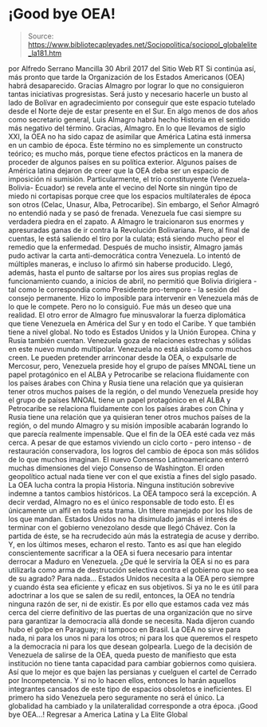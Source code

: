 # ¡Good bye OEA!

> Source: https://www.bibliotecapleyades.net/Sociopolitica/sociopol_globalelite_la181.htm

por Alfredo Serrano Mancilla 30 Abril 2017 del Sitio Web RT
Si continúa así, más pronto que tarde la Organización de los Estados Americanos (OEA) habrá desaparecido.
Gracias Almagro por lograr lo que no consiguieron tantas iniciativas progresistas. Será justo y necesario hacerle un busto al lado de Bolívar en agradecimiento por conseguir que este espacio tutelado desde el Norte deje de estar presente en el Sur.
En algo menos de dos años como secretario general, Luis Almagro habrá hecho Historia en el sentido más negativo del término. Gracias, Almagro. En lo que llevamos de siglo XXI, la OEA no ha sido capaz de asimilar que América Latina está inmersa en un cambio de época.
Este término no es simplemente un constructo teórico; es mucho más, porque tiene efectos prácticos en la manera de proceder de algunos países en su política exterior.
Algunos países de América latina dejaron de creer que la OEA deba ser un espacio de imposición ni sumisión.
Particularmente, el trío constituyente (Venezuela-Bolivia- Ecuador) se revela ante el vecino del Norte sin ningún tipo de miedo ni cortapisas porque cree que los espacios multilaterales de época son otros (Celac, Unasur, Alba, Petrocaribe). Sin embargo, el Señor Almagró no entendió nada y se pasó de frenada.
Venezuela fue casi siempre su verdadera piedra en el zapato. A Almagro le traicionaron sus enormes y apresuradas ganas de ir contra la Revolución Bolivariana.
Pero, al final de cuentas, le está saliendo el tiro por la culata; está siendo mucho peor el remedio que la enfermedad.
Después de mucho insistir, Almagro jamás pudo activar la carta anti-democrática contra Venezuela. Lo intentó de múltiples maneras, e incluso lo afirmó sin haberse producido.
Llegó, además, hasta el punto de saltarse por los aires sus propias reglas de funcionamiento cuando, a inicios de abril, no permitió que Bolivia dirigiera - tal como le correspondía como Presidente pro-tempore - la sesión del consejo permanente.
Hizo lo imposible para intervenir en Venezuela más de lo que le compete. Pero no lo consiguió. Fue más un deseo que una realidad.
El otro error de Almagro fue minusvalorar la fuerza diplomática que tiene Venezuela en América del Sur y en todo el Caribe. Y que también tiene a nivel global. No todo es Estados Unidos y la Unión Europea.
China y Rusia también cuentan. Venezuela goza de relaciones estrechas y sólidas en este nuevo mundo multipolar. Venezuela no está aislada como muchos creen.
Le pueden pretender arrinconar desde la OEA, o expulsarle de Mercosur, pero,
Venezuela preside hoy el grupo de países MNOAL tiene un papel protagónico en el ALBA y Petrocaribe se relaciona fluidamente con los países árabes con China y Rusia tiene una relación que ya quisieran tener otros muchos países de la región, o del mundo
Venezuela preside hoy el grupo de países MNOAL
tiene un papel protagónico en el ALBA y Petrocaribe
se relaciona fluidamente con los países árabes
con China y Rusia tiene una relación que ya quisieran tener otros muchos países de la región, o del mundo
Almagro y su misión imposible acabarán logrando lo que parecía realmente impensable. Que el fin de la OEA esté cada vez más cerca.
A pesar de que estamos viviendo un ciclo corto - pero intenso - de restauración conservadora, los logros del cambio de época son más sólidos de lo que muchos imaginan.
El nuevo Consenso Latinoamericano enterró muchas dimensiones del viejo Consenso de Washington.
El orden geopolítico actual nada tiene ver con el que existía a fines del siglo pasado.
La OEA lucha contra la propia Historia.
Ninguna institución sobrevive indemne a tantos cambios históricos. La OEA tampoco será la excepción. A decir verdad, Almagro no es el único responsable de todo esto. Él es únicamente un alfil en toda esta trama. Un títere manejado por los hilos de los que mandan.
Estados Unidos no ha disimulado jamás el interés de terminar con el gobierno venezolano desde que llegó Chávez.
Con la partida de éste, se ha recrudecido aún más la estrategia de acuse y derribo. Y, en los últimos meses, echaron el resto. Tanto es así que han elegido conscientemente sacrificar a la OEA si fuera necesario para intentar derrocar a Maduro en Venezuela.
¿De qué le serviría la OEA si no es para utilizarla como arma de destrucción selectiva contra el gobierno que no sea de su agrado? Para nada...
Estados Unidos necesita a la OEA pero siempre y cuando ésta sea eficiente y eficaz en sus objetivos. Si ya no le es útil para adoctrinar a los que se salen de su redil, entonces, la OEA no tendría ninguna razón de ser, ni de existir. Es por ello que estamos cada vez más cerca del cierre definitivo de las puertas de una organización que no sirve para garantizar la democracia allá donde se necesita.
Nada dijeron cuando hubo el golpe en Paraguay; ni tampoco en Brasil. La OEA no sirve para nada, ni para los unos ni para los otros; ni para los que queremos el respeto a la democracia ni para los que desean golpearla.
Luego de la decisión de Venezuela de salirse de la OEA, queda puesto de manifiesto que esta institución no tiene tanta capacidad para cambiar gobiernos como quisiera.
Así que lo mejor es que bajen las persianas y cuelguen el cartel de Cerrado por Incompetencia.
Y si no lo hacen ellos, entonces lo harán aquellos integrantes cansados de este tipo de espacios obsoletos e ineficientes. El primero ha sido Venezuela pero seguramente no será el único.
La globalidad ha cambiado y la unilateralidad corresponde a otra época. ¡Good bye OEA...!
Regresar a America Latina y La Elite Global
